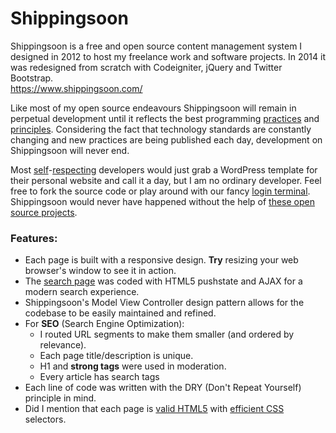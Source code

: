 Shippingsoon
=======

<div>
	<p>
		Shippingsoon is a free and open source content management system I designed in 2012 to host my freelance work and software projects. In 2014 it was redesigned from scratch with Codeigniter, jQuery and Twitter Bootstrap.
		<br/>
		<a href="https://www.shippingsoon.com/" title="shippingsoon.com">https://www.shippingsoon.com/</a>
	</p>
	<p>
		Like most of my open source endeavours Shippingsoon will remain in perpetual development until it reflects the best programming
		<a href="https://en.wikipedia.org/wiki/Best_coding_practices" target="_blank">practices</a> and
		<a href="https://en.wikipedia.org/wiki/Category:Programming_principles" target="_blank">principles</a>.
		Considering the fact that technology standards are constantly changing and new practices are being published each day, development on Shippingsoon will never end.
	</p>
	<p>
		Most <a href="http://www.merriam-webster.com/dictionary/busy" title="Busy" data-toggle="tooltip">self</a>-<a href="http://www.merriam-webster.com/dictionary/lazy" title="Lazy">respecting</a> developers would just grab a WordPress template for their personal website and call it a day, but I am no ordinary developer.
		Feel free to fork the source code or play around with our fancy <a href="https://www.shippingsoon.com/user/login"> login terminal</a>. Shippingsoon would never have happened without the help of <a href="https://www.shippingsoon.com/about/credits">these open source projects</a>.
	</p>
	<h3>Features:</h3>
	<ul>
		<li>
			Each page is built with a responsive design. <b>Try</b> resizing your web browser's window to see it in action.
		</li>
		<li>
			The <a href="portfolio/search/0/12/code">search page</a> was coded with HTML5 pushstate and AJAX for a modern search experience.
		</li>
		<li>
			Shippingsoon's Model View Controller design pattern allows for the codebase to be easily maintained and refined.
		</li>
		<li>
			For <strong>SEO</strong> (Search Engine Optimization): 
			<ul>
				<li>I routed URL segments to make them smaller (and ordered by relevance).</li>
				<li>Each page title/description is unique.</li>
				<li>H1 and <strong>strong tags</strong> were used in moderation.</li>
				<li>Every article has search tags</li>
			</ul>
		</li>
		<li>
			Each line of code was written with the DRY (Don't Repeat Yourself) principle in mind. 
		</li>
		<li>
			Did I mention that each page is <a href="http://html5.validator.nu/?doc=https%3A%2F%2Fwww.shippingsoon.com%2F" target="_blank">valid HTML5</a> with <a href="http://csswizardry.com/2011/09/writing-efficient-css-selectors/" target="_blank">efficient CSS</a> selectors.
		</li>
	</ul>
</div>